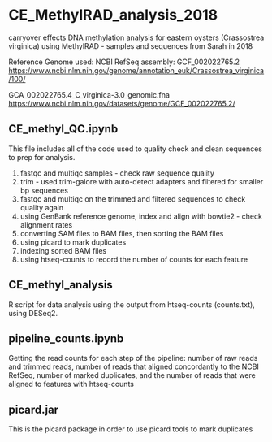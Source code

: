 # CE_MethylRAD_analysis_2018
carryover effects DNA methylation analysis for eastern oysters (Crassostrea virginica) using MethylRAD - samples and sequences from Sarah in 2018

Reference Genome used: 
NCBI RefSeq assembly: GCF_002022765.2 https://www.ncbi.nlm.nih.gov/genome/annotation_euk/Crassostrea_virginica/100/

GCA_002022765.4_C_virginica-3.0_genomic.fna https://www.ncbi.nlm.nih.gov/datasets/genome/GCF_002022765.2/

## CE_methyl_QC.ipynb
This file includes all of the code used to quality check and clean sequences to prep for analysis. 
1. fastqc and multiqc samples - check raw sequence quality
2. trim - used trim-galore with auto-detect adapters and filtered for smaller bp sequences
3. fastqc and multiqc on the trimmed and filtered sequences to check quality again
4. using GenBank reference genome, index and align with bowtie2 - check alignment rates
5. converting SAM files to BAM files, then sorting the BAM files
6. using picard to mark duplicates
7. indexing sorted BAM files
8. using htseq-counts to record the number of counts for each feature

## CE_methyl_analysis
R script for data analysis using the output from htseq-counts (counts.txt), using DESeq2.

## pipeline_counts.ipynb
Getting the read counts for each step of the pipeline: number of raw reads and trimmed reads, number of reads that aligned concordantly to the NCBI RefSeq, number of marked duplicates, and the number of reads that were aligned to features with htseq-counts

## picard.jar
This is the picard package in order to use picard tools to mark duplicates




